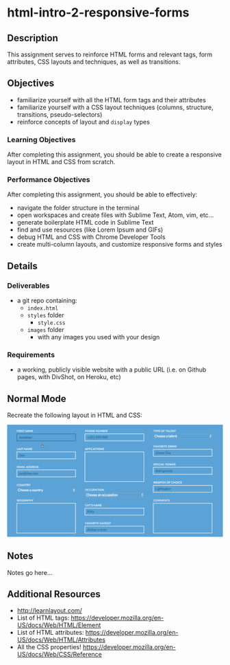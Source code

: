 # html-intro-2-responsive-forms

## Description

This assignment serves to reinforce HTML forms and relevant tags, form attributes, CSS layouts and techniques, as well as transitions.

## Objectives

- familiarize yourself with all the HTML form tags and their attributes
- familiarize yourself with a CSS layout techniques (columns, structure, transitions, pseudo-selectors)
- reinforce concepts of layout and `display` types

### Learning Objectives

After completing this assignment, you should be able to create a responsive layout in HTML and CSS from scratch.

### Performance Objectives

After completing this assignment, you should be able to effectively:

- navigate the folder structure in the terminal
- open workspaces and create files with Sublime Text, Atom, vim, etc...
- generate boilerplate HTML code in Sublime Text
- find and use resources (like Lorem Ipsum and GIFs)
- debug HTML and CSS with Chrome Developer Tools
- create multi-column layouts, and customize responsive forms and styles

## Details

### Deliverables

- a git repo containing:
    - `index.html`
    - `styles` folder
        - `style.css`
    - `images` folder
        - with any images you used with your design

### Requirements

- a working, publicly visible website with a public URL (i.e. on Github pages, with DivShot, on Heroku, etc)

## Normal Mode

Recreate the following layout in HTML and CSS:

![](./forms.gif)

## Notes

Notes go here...

## Additional Resources

- http://learnlayout.com/
- List of HTML tags: https://developer.mozilla.org/en-US/docs/Web/HTML/Element
- List of HTML attributes: https://developer.mozilla.org/en-US/docs/Web/HTML/Attributes
- All the CSS properties! https://developer.mozilla.org/en-US/docs/Web/CSS/Reference
